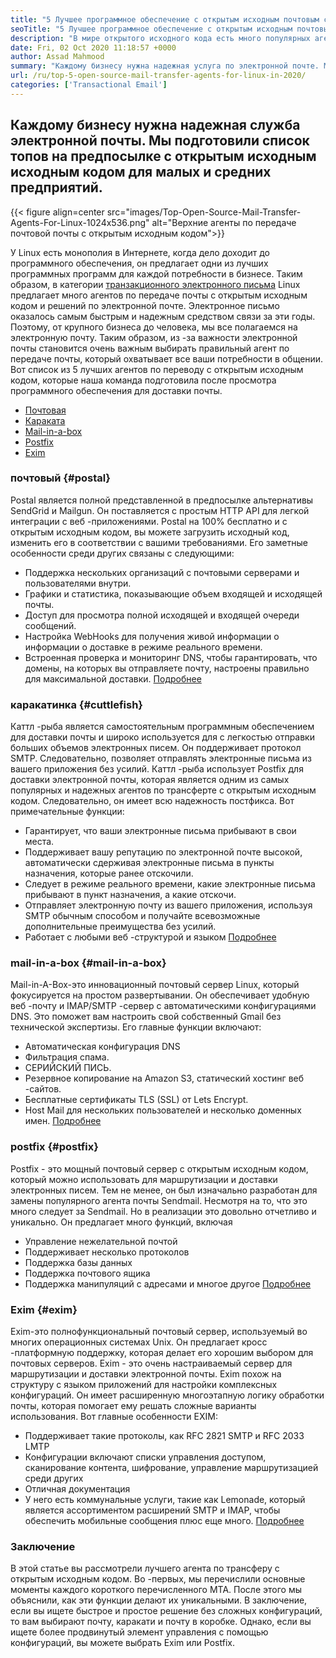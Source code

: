 ```yaml
---
title: "5 Лучшее программное обеспечение с открытым исходным почтовым сервером для предприятий в 2020 году" 
seoTitle: "5 Лучшее программное обеспечение с открытым исходным почтовым сервером для предприятий в 2020 году" 
description: "В мире открытого исходного кода есть много популярных агентов по почте, чтобы настроить свою собственную электронную почту, как Gmail. Мы получили топ -5 -серверы Top 5 почтовых серверов." 
date: Fri, 02 Oct 2020 11:18:57 +0000
author: Assad Mahmood
summary: "Каждому бизнесу нужна надежная услуга по электронной почте. Мы подготовили список топов на предпосылке с открытым исходным исходным кодом для малых и средних предприятий." 
url: /ru/top-5-open-source-mail-transfer-agents-for-linux-in-2020/
categories: ['Transactional Email']
---
```


## Каждому бизнесу нужна надежная служба электронной почты. Мы подготовили список топов на предпосылке с открытым исходным исходным кодом для малых и средних предприятий.

{{< figure align=center src="images/Top-Open-Source-Mail-Transfer-Agents-For-Linux-1024x536.png" alt="Верхние агенты по передаче почтовой почты с открытым исходным кодом">}}

У Linux есть монополия в Интернете, когда дело доходит до программного обеспечения, он предлагает одни из лучших программных программ для каждой потребности в бизнесе. Таким образом, в категории [транзакционного электронного письма][1] Linux предлагает много агентов по передаче почты с открытым исходным кодом и решений по электронной почте.
Электронное письмо оказалось самым быстрым и надежным средством связи за эти годы. Поэтому, от крупного бизнеса до человека, мы все полагаемся на электронную почту. Таким образом, из -за важности электронной почты становится очень важным выбирать правильный агент по передаче почты, который охватывает все ваши потребности в общении.
Вот список из 5 лучших агентов по переводу с открытым исходным кодом, которые наша команда подготовила после просмотра программного обеспечения для доставки почты.
  * [Почтовая][2]
  * [Караката][3]
  * [Mail-in-a-box][4]
  * [Postfix][5]
  * [Exim][6]


### **почтовый** {#postal}

Postal является полной представленной в предпосылке альтернативы SendGrid и Mailgun. Он поставляется с простым HTTP API для легкой интеграции с веб -приложениями. Postal на 100% бесплатно и с открытым исходным кодом, вы можете загрузить исходный код, изменить его в соответствии с вашими требованиями.
Его заметные особенности среди других связаны с следующими:
  * Поддержка нескольких организаций с почтовыми серверами и пользователями внутри.
  * Графики и статистика, показывающие объем входящей и исходящей почты.
  * Доступ для просмотра полной исходящей и входящей очереди сообщений.
  * Настройка WebHooks для получения живой информации о информации о доставке в режиме реального времени.
  * Встроенная проверка и мониторинг DNS, чтобы гарантировать, что домены, на которых вы отправляете почту, настроены правильно для максимальной доставки.
    [Подробнее][7]


### **каракатинка** {#cuttlefish}

Каттл -рыба является самостоятельным программным обеспечением для доставки почты и широко используется для с легкостью отправки больших объемов электронных писем. Он поддерживает протокол SMTP. Следовательно, позволяет отправлять электронные письма из вашего приложения без усилий. Каттл -рыба использует Postfix для доставки электронной почты, которая является одним из самых популярных и надежных агентов по трансферте с открытым исходным кодом. Следовательно, он имеет всю надежность постфикса.
Вот примечательные функции:
  * Гарантирует, что ваши электронные письма прибывают в свои места.
  * Поддерживает вашу репутацию по электронной почте высокой, автоматически сдерживая электронные письма в пункты назначения, которые ранее отскочили.
  * Следует в режиме реального времени, какие электронные письма прибывают в пункт назначения, а какие отскочи.
  * Отправляет электронную почту из вашего приложения, используя SMTP обычным способом и получайте всевозможные дополнительные преимущества без усилий.
  * Работает с любыми веб -структурой и языком
    [Подробнее][8]


### **mail-in-a-box** {#mail-in-a-box}

Mail-in-A-Box-это инновационный почтовый сервер Linux, который фокусируется на простом развертывании. Он обеспечивает удобную веб -почту и IMAP/SMTP -сервер с автоматическими конфигурациями DNS. Это поможет вам настроить свой собственный Gmail без технической экспертизы. Его главные функции включают:
  * Автоматическая конфигурация DNS
  * Фильтрация спама.
  * СЕРИЙСКИЙ ПИСЬ.
  * Резервное копирование на Amazon S3, статический хостинг веб -сайтов.
  * Бесплатные сертификаты TLS (SSL) от Lets Encrypt.
  * Host Mail для нескольких пользователей и несколько доменных имен.
    [Подробнее][9]


### **postfix** {#postfix}

Postfix - это мощный почтовый сервер с открытым исходным кодом, который можно использовать для маршрутизации и доставки электронных писем. Тем не менее, он был изначально разработан для замены популярного агента почты Sendmail. Несмотря на то, что это много следует за Sendmail. Но в реализации это довольно отчетливо и уникально. Он предлагает много функций, включая
  * Управление нежелательной почтой
  * Поддерживает несколько протоколов
  * Поддержка базы данных
  * Поддержка почтового ящика
  * Поддержка манипуляций с адресами и многое другое
    [Подробнее][10]


### **Exim** {#exim}

Exim-это полнофункциональный почтовый сервер, используемый во многих операционных системах Unix. Он предлагает кросс -платформную поддержку, которая делает его хорошим выбором для почтовых серверов. Exim - это очень настраиваемый сервер для маршрутизации и доставки электронной почты. Exim похож на структуру с языком приложений для настройки комплексных конфигураций. Он имеет расширенную многоэтапную логику обработки почты, которая помогает ему решать сложные варианты использования. Вот главные особенности EXIM:
  * Поддерживает такие протоколы, как RFC 2821 SMTP и RFC 2033 LMTP
  * Конфигурации включают списки управления доступом, сканирование контента, шифрование, управление маршрутизацией среди других
  * Отличная документация
  * У него есть коммунальные услуги, такие как Lemonade, который является ассортиментом расширений SMTP и IMAP, чтобы обеспечить мобильные сообщения плюс еще много.
    [Подробнее][11]

### Заключение
В этой статье вы рассмотрели лучшего агента по трансферу с открытым исходным кодом. Во -первых, мы перечислили основные моменты каждого короткого перечисленного MTA. После этого мы объяснили, как эти функции делают их уникальными. В заключение, если вы ищете быстрое и простое решение без сложных конфигураций, то вам выбирают почту, каракати и почту в коробке. Однако, если вы ищете более продвинутый элемент управления с помощью конфигураций, вы можете выбрать Exim или Postfix.



[1]: https://products.containerize.com/transactional-email
[2]: #postal
[3]: #cuttlefish
[4]: #mail-in-a-box
[5]: #postfix
[6]: #exim
[7]: https://products.containerize.com/transactional-email/postal
[8]: https://products.containerize.com/transactional-email/cuttlefish
[9]: https://products.containerize.com/transactional-email/mail-in-a-box
[10]: https://products.containerize.com/transactional-email/postfix
[11]: https://products.containerize.com/transactional-email/exim
